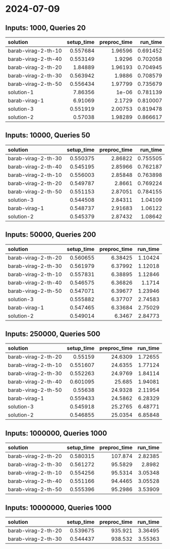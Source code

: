 # 2024-07-09

## Inputs: 1000, Queries 20

| solution            |   setup_time |   preproc_time |   run_time |
|:--------------------|-------------:|---------------:|-----------:|
| barab-virag-2-th-10 |     0.557684 |        1.96596 |   0.691452 |
| barab-virag-2-th-40 |     0.553149 |        1.9296  |   0.702058 |
| barab-virag-2-th-20 |     1.84889  |        1.96193 |   0.704945 |
| barab-virag-2-th-30 |     0.563942 |        1.9886  |   0.708579 |
| barab-virag-2-th-50 |     0.556434 |        1.97799 |   0.735679 |
| solution-1          |     7.86356  |        1e-06   |   0.781139 |
| barab-virag-1       |     6.91069  |        2.1729  |   0.810007 |
| solution-3          |     0.551919 |        2.00753 |   0.819478 |
| solution-2          |     0.57038  |        1.98289 |   0.866617 |

## Inputs: 10000, Queries 50

| solution            |   setup_time |   preproc_time |   run_time |
|:--------------------|-------------:|---------------:|-----------:|
| barab-virag-2-th-30 |     0.550375 |        2.86822 |   0.755505 |
| barab-virag-2-th-40 |     0.545195 |        2.85966 |   0.762187 |
| barab-virag-2-th-10 |     0.556003 |        2.85848 |   0.763898 |
| barab-virag-2-th-20 |     0.549787 |        2.8661  |   0.769224 |
| barab-virag-2-th-50 |     0.551153 |        2.87051 |   0.784155 |
| solution-3          |     0.544508 |        2.84311 |   1.04109  |
| barab-virag-1       |     0.548737 |        2.91683 |   1.06122  |
| solution-2          |     0.545379 |        2.87432 |   1.08642  |

## Inputs: 50000, Queries 200

| solution            |   setup_time |   preproc_time |   run_time |
|:--------------------|-------------:|---------------:|-----------:|
| barab-virag-2-th-20 |     0.560655 |        6.38425 |    1.10424 |
| barab-virag-2-th-30 |     0.561979 |        6.37992 |    1.12018 |
| barab-virag-2-th-10 |     0.557831 |        6.38895 |    1.12846 |
| barab-virag-2-th-40 |     0.546575 |        6.36826 |    1.1714  |
| barab-virag-2-th-50 |     0.547071 |        6.39677 |    1.23946 |
| solution-3          |     0.555882 |        6.37707 |    2.74583 |
| barab-virag-1       |     0.547465 |        6.33684 |    2.75029 |
| solution-2          |     0.549014 |        6.3467  |    2.84773 |

## Inputs: 250000, Queries 500

| solution            |   setup_time |   preproc_time |   run_time |
|:--------------------|-------------:|---------------:|-----------:|
| barab-virag-2-th-20 |     0.55159  |        24.6309 |    1.72655 |
| barab-virag-2-th-10 |     0.551607 |        24.6355 |    1.77124 |
| barab-virag-2-th-30 |     0.552263 |        24.9769 |    1.84114 |
| barab-virag-2-th-40 |     0.601095 |        25.685  |    1.94081 |
| barab-virag-2-th-50 |     0.55638  |        24.9328 |    2.11954 |
| barab-virag-1       |     0.559433 |        24.5862 |    6.28329 |
| solution-3          |     0.545918 |        25.2765 |    6.48771 |
| solution-2          |     0.546855 |        25.0354 |    6.85848 |

## Inputs: 1000000, Queries 1000

| solution            |   setup_time |   preproc_time |   run_time |
|:--------------------|-------------:|---------------:|-----------:|
| barab-virag-2-th-20 |     0.580315 |       107.874  |    2.82385 |
| barab-virag-2-th-30 |     0.561272 |        95.5829 |    2.8982  |
| barab-virag-2-th-10 |     0.554256 |        95.5314 |    3.05348 |
| barab-virag-2-th-40 |     0.551166 |        94.4465 |    3.05528 |
| barab-virag-2-th-50 |     0.555396 |        95.2986 |    3.53909 |

## Inputs: 10000000, Queries 1000

| solution            |   setup_time |   preproc_time |   run_time |
|:--------------------|-------------:|---------------:|-----------:|
| barab-virag-2-th-20 |     0.539675 |        935.921 |    3.36495 |
| barab-virag-2-th-30 |     0.544437 |        938.532 |    3.55363 |